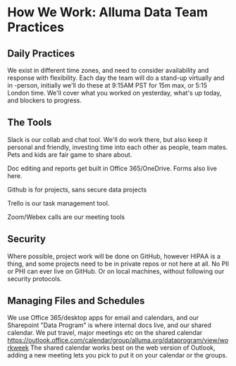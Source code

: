 # How We Work: Alluma Data Team Practices

## Daily Practices
We exist in different time zones, and need to consider availability and response with flexibility. Each day the team will do a stand-up virtually and in -person, initially we'll do these at 9:15AM PST for 15m max, or 5:15 London time. We'll cover what you worked on yesterday, what's up today, and blockers to progress.

## The Tools
Slack is our collab and chat tool. We'll do work there, but also keep it personal and friendly, investing time into each other as people, team mates. Pets and kids are fair game to share about.

Doc editing and reports get built in Office 365/OneDrive. Forms also live here.

Github is for projects, sans secure data projects

Trello is our task management tool.

Zoom/Webex calls are our meeting tools

## Security
Where possible, project work will be done on GitHub, however HIPAA is a thing, and some projects need to be in private repos or not here at all.
No PII or PHI can ever live on GitHub. Or on local machines, without following our security protocols.

## Managing Files and Schedules
We use Office 365/desktop apps for email and calendars, and our Sharepoint "Data Program" is where internal docs live, and our shared calendar.
We put travel, major meetings etc on the shared calendar https://outlook.office.com/calendar/group/alluma.org/dataprogram/view/workweek
The shared calendar works best on the web version of Outlook, adding a new meeting lets you pick to put it on your calendar or the groups.
